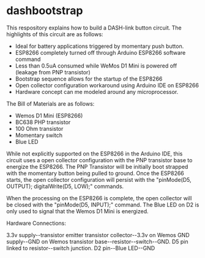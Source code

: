 # dashbootstrap

This respository explains how to build a DASH-link button circuit.  The highlights of this circuit are as follows:

- Ideal for battery applications triggered by momentary push button.
- ESP8266 completely turned off through Arduino ESP8266 software command
- Less than 0.5uA consumed while WeMos D1 Mini is powered off (leakage from PNP transistor)
- Bootstrap sequence allows for the startup of the ESP8266
- Open collector configuration workaround using Arduino IDE on ESP8266
- Hardware concept can me modeled around any microprocessor.

The Bill of Materials are as follows:

- Wemos D1 Mini (ESP8266)
- BC638 PHP transistor
- 100 Ohm transistor
- Momentary switch
- Blue LED

While not explicitly supported on the ESP8266 in the Arduino IDE, this circuit uses a open collector configuration with the PNP transistor base to energize the ESP8266.  The PNP Transistor will be initially boot strapped with the momentary button being pulled to ground.   Once the ESP8266 starts, the open collector configuration will persist with the "pinMode(D5, OUTPUT); digitalWrite(D5, LOW);" commands.  

When the processing on the ESP8266 is complete, the open collector will be closed with the "pinMode(D5, INPUT);" command.  The Blue LED on D2 is only used to signal that the Wemos D1 Mini is energized.

Hardware Connections:

3.3v supply--transistor emitter
transistor collector--3.3v on Wemos
GND supply--GND on Wemos
transistor base--resistor--switch--GND.
D5 pin linked to resistor--switch junction.
D2 pin--Blue LED--GND

